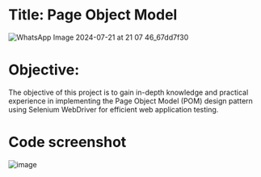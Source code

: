 # Title: Page Object Model
![WhatsApp Image 2024-07-21 at 21 07 46_67dd7f30](https://github.com/user-attachments/assets/e907bca7-591e-4752-9abd-aece85bf620c)


# Objective:
The objective of this project is to gain in-depth knowledge and practical experience in implementing the Page Object Model (POM) design pattern using Selenium WebDriver for efficient web application testing.

# Code screenshot
![image](https://github.com/user-attachments/assets/415d28cd-0cc0-4ff8-86cb-dd64588844fe)



